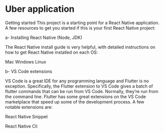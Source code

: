 # Uber application

Getting started
This project is a starting point for a React Native application.
A few resources to get you started if this is your first React Native project:

a- Installing React Native (Node, JDK)

The React Native install guide is very helpful, with detailed instructions on how to get React Native installed on each OS:

Mac
Windows
Linux


b- VS Code extensions

VS Code is a great IDE for any programming language and Flutter is no exception. Specifically, the Flutter extension to VS Code gives a batch of flutter commands that can be run from VS Code. Normally, they’re run from the command line.
Flutter has some great extensions on the VS Code marketplace that speed up some of the development process. A few notable extensions are:


React Native Snippet


React Native Cli
